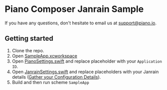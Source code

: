 # Piano Composer Janrain Sample

If you have any questions, don't hesitate to email us at support@piano.io.

## Getting started

1. Clone the repo.
2. Open [SampleApp.xcworkspace](SampleApp/SampleApp.xcworkspace)
3. Open [PianoSettings.swift](SampleApp/SampleApp/PianoSettings.swift) and replace placeholder with your `Application ID`.
4. Open [JanrainSettings.swift](SampleApp/SampleApp/JanrainSettings.swift) and replace placeholders with your Janrain details ([Gather your Configuration Details](https://github.com/janrain/jump.ios/blob/master/Docs/JUMP%20Integration%20Guide.md#initialize-the-library)).
5. Build and then run scheme `SampleApp`
